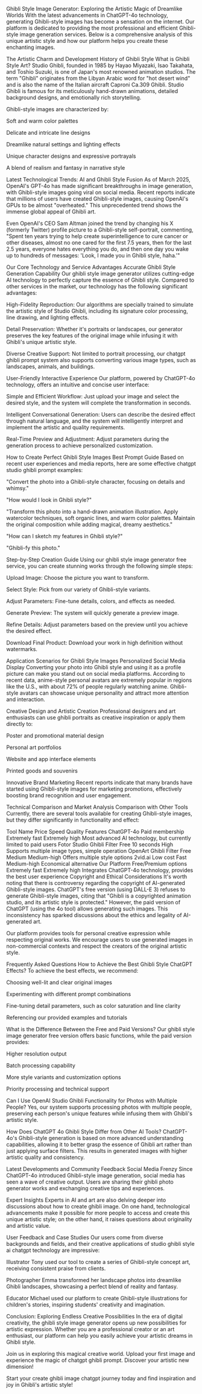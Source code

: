 Ghibli Style Image Generator: Exploring the Artistic Magic of Dreamlike Worlds
With the latest advancements in ChatGPT-4o technology, generating Ghibli-style images has become a sensation on the internet. Our platform is dedicated to providing the most professional and efficient Ghibli-style image generation services. Below is a comprehensive analysis of this unique artistic style and how our platform helps you create these enchanting images.

The Artistic Charm and Development History of Ghibli Style
What is Ghibli Style Art?
Studio Ghibli, founded in 1985 by Hayao Miyazaki, Isao Takahata, and Toshio Suzuki, is one of Japan's most renowned animation studios. The term "Ghibli" originates from the Libyan Arabic word for "hot desert wind" and is also the name of the Italian aircraft Caproni Ca.309 Ghibli. Studio Ghibli is famous for its meticulously hand-drawn animations, detailed background designs, and emotionally rich storytelling.

Ghibli-style images are characterized by:

Soft and warm color palettes

Delicate and intricate line designs

Dreamlike natural settings and lighting effects

Unique character designs and expressive portrayals

A blend of realism and fantasy in narrative style

Latest Technological Trends: AI and Ghibli Style Fusion
As of March 2025, OpenAI's GPT-4o has made significant breakthroughs in image generation, with Ghibli-style images going viral on social media. Recent reports indicate that millions of users have created Ghibli-style images, causing OpenAI's GPUs to be almost "overheated." This unprecedented trend shows the immense global appeal of Ghibli art.

Even OpenAI's CEO Sam Altman joined the trend by changing his X (formerly Twitter) profile picture to a Ghibli-style self-portrait, commenting, "Spent ten years trying to help create superintelligence to cure cancer or other diseases, almost no one cared for the first 7.5 years, then for the last 2.5 years, everyone hates everything you do, and then one day you wake up to hundreds of messages: 'Look, I made you in Ghibli style, haha.'"

Our Core Technology and Service Advantages
Accurate Ghibli Style Generation Capability
Our ghibli style image generator utilizes cutting-edge AI technology to perfectly capture the essence of Ghibli style. Compared to other services in the market, our technology has the following significant advantages:

High-Fidelity Reproduction: Our algorithms are specially trained to simulate the artistic style of Studio Ghibli, including its signature color processing, line drawing, and lighting effects.

Detail Preservation: Whether it's portraits or landscapes, our generator preserves the key features of the original image while infusing it with Ghibli's unique artistic style.

Diverse Creative Support: Not limited to portrait processing, our chatgpt ghibli prompt system also supports converting various image types, such as landscapes, animals, and buildings.

User-Friendly Interactive Experience
Our platform, powered by ChatGPT-4o technology, offers an intuitive and concise user interface:

Simple and Efficient Workflow: Just upload your image and select the desired style, and the system will complete the transformation in seconds.

Intelligent Conversational Generation: Users can describe the desired effect through natural language, and the system will intelligently interpret and implement the artistic and quality requirements.

Real-Time Preview and Adjustment: Adjust parameters during the generation process to achieve personalized customization.

How to Create Perfect Ghibli Style Images
Best Prompt Guide
Based on recent user experiences and media reports, here are some effective chatgpt studio ghibli prompt examples:

"Convert the photo into a Ghibli-style character, focusing on details and whimsy."

"How would I look in Ghibli style?"

"Transform this photo into a hand-drawn animation illustration. Apply watercolor techniques, soft organic lines, and warm color palettes. Maintain the original composition while adding magical, dreamy aesthetics."

"How can I sketch my features in Ghibli style?"

"Ghibli-fy this photo."

Step-by-Step Creation Guide
Using our ghibli style image generator free service, you can create stunning works through the following simple steps:

Upload Image: Choose the picture you want to transform.

Select Style: Pick from our variety of Ghibli-style variants.

Adjust Parameters: Fine-tune details, colors, and effects as needed.

Generate Preview: The system will quickly generate a preview image.

Refine Details: Adjust parameters based on the preview until you achieve the desired effect.

Download Final Product: Download your work in high definition without watermarks.

Application Scenarios for Ghibli Style Images
Personalized Social Media Display
Converting your photo into Ghibli style and using it as a profile picture can make you stand out on social media platforms. According to recent data, anime-style personal avatars are extremely popular in regions like the U.S., with about 72% of people regularly watching anime. Ghibli-style avatars can showcase unique personality and attract more attention and interaction.

Creative Design and Artistic Creation
Professional designers and art enthusiasts can use ghibli portraits as creative inspiration or apply them directly to:

Poster and promotional material design

Personal art portfolios

Website and app interface elements

Printed goods and souvenirs

Innovative Brand Marketing
Recent reports indicate that many brands have started using Ghibli-style images for marketing promotions, effectively boosting brand recognition and user engagement.

Technical Comparison and Market Analysis
Comparison with Other Tools
Currently, there are several tools available for creating Ghibli-style images, but they differ significantly in functionality and effect:

Tool Name	Price	Speed	Quality	Features
ChatGPT-4o	Paid membership	Extremely fast	Extremely high	Most advanced AI technology, but currently limited to paid users
Fotor Studio Ghibli Filter	Free	10 seconds	High	Supports multiple image types, simple operation
OpenArt Ghibli Filter	Free	Medium	Medium-high	Offers multiple style options
2vid.ai	Low cost	Fast	Medium-high	Economical alternative
Our Platform	Free/Premium options	Extremely fast	Extremely high	Integrates ChatGPT-4o technology, provides the best user experience
Copyright and Ethical Considerations
It's worth noting that there is controversy regarding the copyright of AI-generated Ghibli-style images. ChatGPT's free version (using DALL-E 3) refuses to generate Ghibli-style images, citing that "Ghibli is a copyrighted animation studio, and its artistic style is protected." However, the paid version of ChatGPT (using the 4o tool) allows generating such images. This inconsistency has sparked discussions about the ethics and legality of AI-generated art.

Our platform provides tools for personal creative expression while respecting original works. We encourage users to use generated images in non-commercial contexts and respect the creators of the original artistic style.

Frequently Asked Questions
How to Achieve the Best Ghibli Style ChatGPT Effects?
To achieve the best effects, we recommend:

Choosing well-lit and clear original images

Experimenting with different prompt combinations

Fine-tuning detail parameters, such as color saturation and line clarity

Referencing our provided examples and tutorials

What is the Difference Between the Free and Paid Versions?
Our ghibli style image generator free version offers basic functions, while the paid version provides:

Higher resolution output

Batch processing capability

More style variants and customization options

Priority processing and technical support

Can I Use OpenAI Studio Ghibli Functionality for Photos with Multiple People?
Yes, our system supports processing photos with multiple people, preserving each person's unique features while infusing them with Ghibli's artistic style.

How Does ChatGPT 4o Ghibli Style Differ from Other AI Tools?
ChatGPT-4o's Ghibli-style generation is based on more advanced understanding capabilities, allowing it to better grasp the essence of Ghibli art rather than just applying surface filters. This results in generated images with higher artistic quality and consistency.

Latest Developments and Community Feedback
Social Media Frenzy
Since ChatGPT-4o introduced Ghibli-style image generation, social media has seen a wave of creative output. Users are sharing their ghibli photo generator works and exchanging creative tips and experiences.

Expert Insights
Experts in AI and art are also delving deeper into discussions about how to create ghibli image. On one hand, technological advancements make it possible for more people to access and create this unique artistic style; on the other hand, it raises questions about originality and artistic value.

User Feedback and Case Studies
Our users come from diverse backgrounds and fields, and their creative applications of studio ghibli style ai chatgpt technology are impressive:

Illustrator Tony used our tool to create a series of Ghibli-style concept art, receiving consistent praise from clients.

Photographer Emma transformed her landscape photos into dreamlike Ghibli landscapes, showcasing a perfect blend of reality and fantasy.

Educator Michael used our platform to create Ghibli-style illustrations for children's stories, inspiring students' creativity and imagination.

Conclusion: Exploring Endless Creative Possibilities
In the era of digital creativity, the ghibli style image generator opens up new possibilities for artistic expression. Whether you are a professional creator or an art enthusiast, our platform can help you easily achieve your artistic dreams in Ghibli style.

Join us in exploring this magical creative world. Upload your first image and experience the magic of chatgpt ghibli prompt. Discover your artistic new dimension!

Start your create ghibli image chatgpt journey today and find inspiration and joy in Ghibli's artistic style!